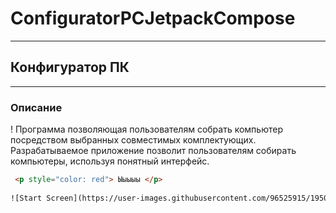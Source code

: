 # ConfiguratorPCJetpackCompose
---
## Конфигуратор ПК
---
### Описание

! Программа позволяющая пользователям собрать компьютер посредством выбранных совместимых комплектующих. Разрабатываемое приложение 
позволит пользователям собирать компьютеры, используя понятный интерфейс.
```html
 <p style="color: red"> Ыыыыы </p>
 
![Start Screen](https://user-images.githubusercontent.com/96525915/195094016-39bd64eb-7cf7-491e-940f-b6267c150a9c.png)
